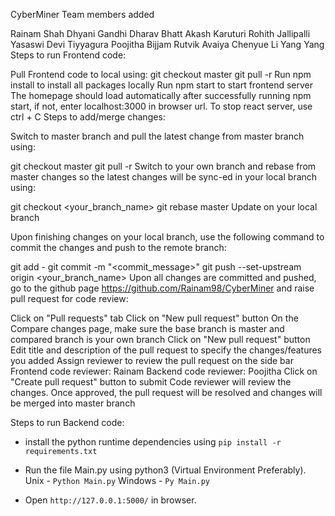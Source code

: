 CyberMiner
Team members added

Rainam Shah
Dhyani Gandhi
Dharav Bhatt
Akash Karuturi
Rohith Jallipalli
Yasaswi Devi Tiyyagura
Poojitha Bijjam
Rutvik Avaiya
Chenyue Li
Yang Yang
Steps to run Frontend code:

Pull Frontend code to local using:
git checkout master
git pull -r
Run npm install to install all packages locally
Run npm start to start frontend server
The homepage should load automatically after successfully running npm start, if not, enter localhost:3000 in browser url.
To stop react server, use ctrl + C
Steps to add/merge changes:

Switch to master branch and pull the latest change from master branch using:

git checkout master
git pull -r
Switch to your own branch and rebase from master changes so the latest changes will be sync-ed in your local branch using:

git checkout <your_branch_name>
git rebase master
Update on your local branch

Upon finishing changes on your local branch, use the following command to commit the changes and push to the remote branch:

git add -
git commit -m "<commit_message>"
git push --set-upstream origin <your_branch_name>
Upon all changes are committed and pushed, go to the github page https://github.com/Rainam98/CyberMiner and raise pull request for code review:

Click on "Pull requests" tab
Click on "New pull request" button
On the Compare changes page, make sure the base branch is master and compared branch is your own branch
Click on "New pull request" button
Edit title and description of the pull request to specify the changes/features you added
Assign reviewer to review the pull request on the side bar
Frontend code reviewer: Rainam
Backend code reviewer: Poojitha
Click on "Create pull request" button to submit
Code reviewer will review the changes. Once approved, the pull request will be resolved and changes will be merged into master branch


Steps to run Backend code:

 - install the python runtime dependencies using
        `pip install -r requirements.txt`

 - Run the file Main.py using python3 (Virtual Environment Preferably).
        Unix - `Python Main.py`
        Windows - `Py Main.py`

 - Open `http://127.0.0.1:5000/` in browser.